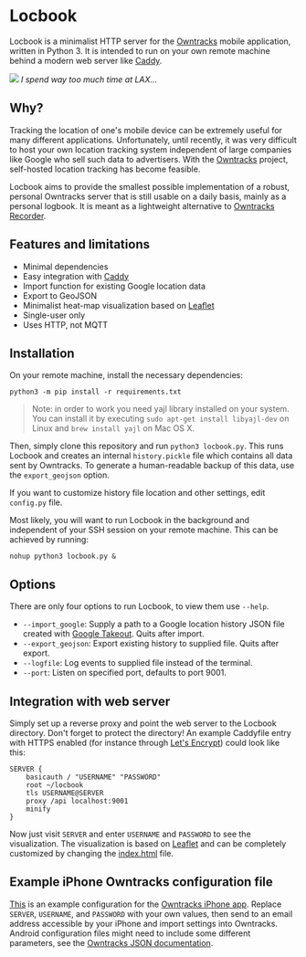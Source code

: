# Locbook

Locbook is a minimalist HTTP server for the [Owntracks](https://github.com/owntracks) mobile application, written in Python 3. It is intended to run on your own remote machine behind a modern web server like [Caddy](https://github.com/mholt/caddy).

![](images/viz.jpg)
*I spend way too much time at LAX...*

## Why?

Tracking the location of one's mobile device can be extremely useful for many different applications. Unfortunately, until recently, it was very difficult to host your own location tracking system independent of large companies like Google who sell such data to advertisers. With the [Owntracks](https://github.com/owntracks) project, self-hosted location tracking has become feasible.

Locbook aims to provide the smallest possible implementation of a robust, personal Owntracks server that is still usable on a daily basis, mainly as a personal logbook. It is meant as a lightweight alternative to [Owntracks Recorder](https://github.com/owntracks/recorder).

## Features and limitations

- Minimal dependencies
- Easy integration with [Caddy](https://github.com/mholt/caddy)
- Import function for existing Google location data
- Export to GeoJSON
- Minimalist heat-map visualization based on [Leaflet](https://github.com/Leaflet/Leaflet)
- Single-user only
- Uses HTTP, not MQTT

## Installation

On your remote machine, install the necessary dependencies:
~~~~~~~~
python3 -m pip install -r requirements.txt
~~~~~~~~
> Note: in order to work you need yajl library installed on your system. 
You can install it by executing `sudo apt-get install libyajl-dev` on Linux and `brew install yajl` on Mac OS X. 

Then, simply clone this repository and run `python3 locbook.py`. 
This runs Locbook and creates an internal `history.pickle` file which contains all data sent by Owntracks. 
To generate a human-readable backup of this data, use the `export_geojson` option. 

If you want to customize history file location and other settings, edit `config.py` file.

Most likely, you will want to run Locbook in the background and independent of your SSH session on your remote machine. This can be achieved by running:
~~~~~~~~
nohup python3 locbook.py &
~~~~~~~~

## Options

There are only four options to run Locbook, to view them use `--help`.
- `--import_google`: Supply a path to a Google location history JSON file created with [Google Takeout](https://takeout.google.com/settings/takeout). Quits after import.
- `--export_geojson`: Export existing history to supplied file. Quits after export.
- `--logfile`: Log events to supplied file instead of the terminal.
- `--port`: Listen on specified port, defaults to port 9001.

## Integration with web server

Simply set up a reverse proxy and point the web server to the Locbook directory. Don't forget to protect the directory! An example Caddyfile entry with HTTPS enabled (for instance through [Let's Encrypt](https://letsencrypt.org)) could look like this:

~~~~~~~~
SERVER {
	basicauth / "USERNAME" "PASSWORD"
	root ~/locbook
	tls USERNAME@SERVER
	proxy /api localhost:9001
	minify
}
~~~~~~~~

Now just visit `SERVER` and enter `USERNAME` and `PASSWORD` to see the visualization. The visualization is based on [Leaflet](https://github.com/Leaflet/Leaflet) and can be completely customized by changing the [index.html](index.html) file.

## Example iPhone Owntracks configuration file

[This](iphone_example.otrc) is an example configuration for the [Owntracks iPhone app](https://github.com/owntracks/ios). Replace `SERVER`, `USERNAME`, and `PASSWORD` with your own values, then send to an email address accessible by your iPhone and import settings into Owntracks. Android configuration files might need to include some different parameters, see the [Owntracks JSON documentation](http://owntracks.org/booklet/tech/json/).